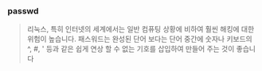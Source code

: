 ### passwd
>리눅스, 특히 인터넷의 세계에서는 일반 컴퓨팅 상황에 비하여 훨씬 해킹에 대한 위험이 높습니다. 패스워드는 완성된 단어 보다는 단어 중간에 숫자나 키보드의 ^, #, ' 등과 같은 쉽게 연상 할 수 없는 기호를 삽입하여 만들어 주는 것이 좋습니다  